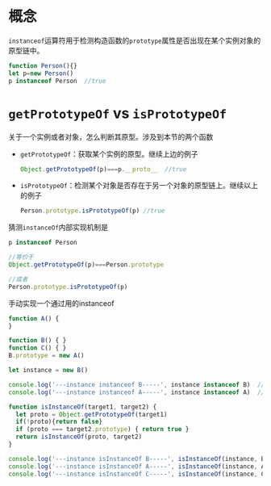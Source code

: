 # 概念
`instanceof`运算符用于检测构造函数的`prototype`属性是否出现在某个实例对象的原型链中。

```javascript
function Person(){}
let p=new Person()
p instanceof Person  //true
```
# `getPrototypeOf` vs `isPrototypeOf` 
关于一个实例或者对象，怎么判断其原型。涉及到本节的两个函数
- `getPrototypeOf`：获取某个实例的原型。继续上边的例子
  ```javascript
  Object.getPrototypeOf(p)===p.__proto__  //true
  ```
- `isPrototypeOf`：检测某个对象是否存在于另一个对象的原型链上。继续以上的例子
  ```javascript
  Person.prototype.isPrototypeOf(p) //true
  ```


猜测`instanceOf`内部实现机制是
```javascript
p instanceof Person

//等价于
Object.getPrototypeOf(p)===Person.prototype

//或者
Person.prototype.isPrototypeOf(p)

```
手动实现一个通过用的instanceof
```javascript
function A() {
}

function B() { }
function C() { }
B.prototype = new A()

let instance = new B()

console.log('---instance instanceof B-----', instance instanceof B)  //true
console.log('---instance instanceof A-----', instance instanceof A)  //true

function isInstanceOf(target1, target2) {
  let proto = Object.getPrototypeOf(target1)
  if(!proto){return false}
  if (proto === target2.prototype) { return true }
  return isInstanceOf(proto, target2)
}

console.log('---instance isInstanceOf B-----', isInstanceOf(instance, B)) //true
console.log('---instance isInstanceOf A-----', isInstanceOf(instance, A)) //true
console.log('---instance isInstanceOf C-----', isInstanceOf(instance, C)) //false
```